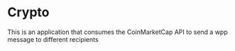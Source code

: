 # Crypto
 This is an application that consumes the CoinMarketCap API to send a wpp message to different recipients
